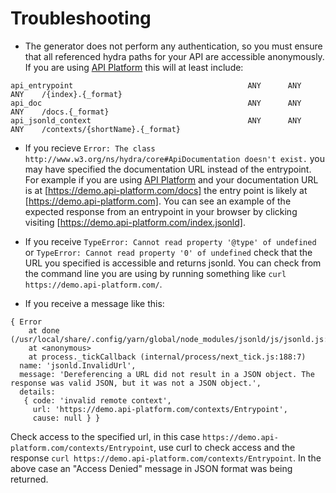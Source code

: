 
# Troubleshooting
* The generator does not perform any authentication, so you must ensure that all referenced hydra paths for your API are accessible anonymously. If you are using [API Platform](https://api-platform.com) this will at least include:
```
api_entrypoint                                       ANY      ANY      ANY    /{index}.{_format}
api_doc                                              ANY      ANY      ANY    /docs.{_format}
api_jsonld_context                                   ANY      ANY      ANY    /contexts/{shortName}.{_format}
```

* If you recieve `Error: The class http://www.w3.org/ns/hydra/core#ApiDocumentation doesn't exist.` you may have specified the documentation URL instead of the entrypoint. For example if you are using [API Platform](https://api-platform.com) and your documentation URL is at [https://demo.api-platform.com/docs] the entry point is likely at [https://demo.api-platform.com]. You can see an example of the expected response from an entrypoint in your browser by clicking visiting [https://demo.api-platform.com/index.jsonld].    

* If you receive `TypeError: Cannot read property '@type' of undefined` or `TypeError: Cannot read property '0' of undefined` check that the URL you specified is accessible and returns jsonld.  You can check from the command line you are using by running something like `curl https://demo.api-platform.com/`.

* If you receive a message like this:
```
{ Error
    at done (/usr/local/share/.config/yarn/global/node_modules/jsonld/js/jsonld.js:6851:19)
    at <anonymous>
    at process._tickCallback (internal/process/next_tick.js:188:7)
  name: 'jsonld.InvalidUrl',
  message: 'Dereferencing a URL did not result in a JSON object. The response was valid JSON, but it was not a JSON object.',
  details:
   { code: 'invalid remote context',
     url: 'https://demo.api-platform.com/contexts/Entrypoint',
     cause: null } }
```

Check access to the specified url, in this case `https://demo.api-platform.com/contexts/Entrypoint`, use curl to check access and the response `curl https://demo.api-platform.com/contexts/Entrypoint`. In the above case an "Access Denied" message in JSON format was being returned. 